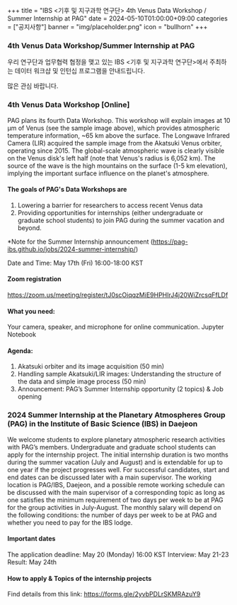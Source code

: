 ﻿+++
title = "IBS <기후 및 지구과학 연구단> 4th Venus Data Workshop / Summer Internship at PAG"
date = 2024-05-10T01:00:00+09:00
categories = ["공지사항"]
banner = "img/placeholder.png"
icon = "bullhorn"
+++
<!--more-->
### 4th Venus Data Workshop/Summer Internship at PAG

우리 연구단과 업무협력 협정을 맺고 있는 
IBS <기후 및 지구과학 연구단>에서 주최하는 데이터 워크샵 및 인턴십 프로그램을 안내드립니다.

많은 관심 바랍니다.


### 4th Venus Data Workshop [Online]

 PAG plans its fourth Data Workshop. This workshop will explain images at 10 µm of Venus (see the sample image above), which provides atmospheric temperature information, ~65 km above the surface. The Longwave Infrared Camera (LIR) acquired the sample image from the Akatsuki Venus orbiter, operating since 2015. The global-scale atmospheric wave is clearly visible on the Venus disk's left half (note that Venus's radius is 6,052 km). The source of the wave is the high mountains on the surface (1-5 km elevation), implying the important surface influence on the planet's atmosphere.


#### The goals of PAG's Data Workshops are

1. Lowering a barrier for researchers to access recent Venus data
2. Providing opportunities for internships (either undergraduate or graduate school students) to join PAG during the summer vacation and beyond.

*Note for the Summer Internship announcement (https://pag-ibs.github.io/jobs/2024-summer-internship/)
 

Date and Time: May 17th (Fri) 16:00-18:00 KST

#### Zoom registration
https://zoom.us/meeting/register/tJ0scOiqqzMiE9HPHIrJ4j20WiZrcsqFfLDf


#### What you need:

Your camera, speaker, and microphone for online communication.
Jupyter Notebook


#### Agenda:

1. Akatsuki orbiter and its image acquisition (50 min)
2. Handling sample Akatsuki/LIR images: Understanding the structure of the data and simple image process (50 min)
3. Announcement: PAG’s Summer Internship opportunity (2 topics) & Job opening



### 
### 2024 Summer Internship at the Planetary Atmospheres Group (PAG) in the Institute of Basic Science (IBS) in Daejeon
 
We welcome students to explore planetary atmospheric research activities with PAG’s members. Undergraduate and graduate school students can apply for the internship project.
The initial internship duration is two months during the summer vacation (July and August) and is extendable for up to one year if the project progresses well. For successful candidates, start and end dates can be discussed later with a main supervisor. The working location is PAG/IBS, Daejeon, and a possible remote working schedule can be discussed with the main supervisor of a corresponding topic as long as one satisfies the minimum requirement of two days per week to be at PAG for the group activities in July-August.
The monthly salary will depend on the following conditions: the number of days per week to be at PAG and whether you need to pay for the IBS lodge.


#### Important dates

The application deadline: May 20 (Monday) 16:00 KST
Interview: May 21-23
Result: May 24th


#### How to apply & Topics of the internship projects

Find details from this link: https://forms.gle/2yvbPDLrSKMRAzuY9